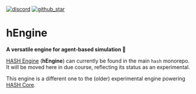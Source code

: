 [discord]: https://hash.ai/discord?utm_medium=organic&utm_source=github_readme_labs-repo_apps-sim-engine
[github_star]: https://github.com/hashintel/labs#
[hash]: https://hash.ai/platform/hash?utm_medium=organic&utm_source=github_readme_labs-repo_apps-sim-engine
[hash core]: https://hash.ai/platform/core?utm_medium=organic&utm_source=github_readme_labs-repo_apps-sim-engine
[hash engine]: https://hash.ai/platform/engine?utm_medium=organic&utm_source=github_readme_labs-repo_apps-sim-engine
[repository guidelines]: https://github.com/hashintel/labs/blob/main/.github/CONTRIBUTING.md

[![discord](https://img.shields.io/discord/840573247803097118)][discord] [![github_star](https://img.shields.io/github/stars/hashintel/labs?label=Star%20on%20GitHub&style=social)][github_star]

# hEngine

**A versatile engine for agent-based simulation 🚀** 

[HASH Engine] (**hEngine**) can currently be found in the main `hash` monorepo. It will be moved here in due course, reflecting its status as an experimental.

This engine is a different one to the (older) experimental engine powering [HASH Core].
